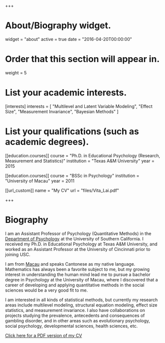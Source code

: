 +++
# About/Biography widget.
widget = "about"
active = true
date = "2016-04-20T00:00:00"

# Order that this section will appear in.
weight = 5

# List your academic interests.
[interests]
  interests = [
    "Multilevel and Latent Variable Modeling",
    "Effect Size",
    "Measurement Invariance", 
    "Bayesian Methods"
  ]

# List your qualifications (such as academic degrees).
[[education.courses]]
  course = "Ph.D. in Educational Psychology (Research, Measurement and Statistics)"
  institution = "Texas A&M University"
  year = 2015

[[education.courses]]
  course = "BSSc in Psychology"
  institution = "University of Macau"
  year = 2011
  
[[url_custom]]
    name = "My CV"
    url = "files/Vita_Lai.pdf"
 
+++

<!---

## Note

<div style="background-color:LemonChiffon">

I am taking a Ph.D. student interested in quantitative
methods (including but not limited to: multilevel modeling, structural equation
modeling, effect size estimation, psychometrics) in the 2020-2021 academic year.
Feel free to contact me regarding fit. Please apply at
<a href="https://dornsife.usc.edu/psyc/admissions/">https://dornsife.usc.edu/psyc/admissions/</a>

</div>

--->

# Biography

I am an Assistant Professor of Psychology (Quantitative Methods) in the
[Department of Psychology](https://dornsife.usc.edu/psyc/) at the University of
Southern California. I received my Ph.D. in Educational Psychology at Texas A&M
University, and worked as an Assistant Professor at the University of Cincinnati
prior to joining USC.

I am from [Macau](https://en.wikipedia.org/?title=Macau) and speaks Cantonese as
my native language. Mathematics has always been a favorite subject to me, but my
growing interest in understanding the human mind lead me to pursue a bachelor
degree in Psychology at the University of Macau, where I discovered that a
career of developing and applying quantitative methods in the social sciences
would be a very good fit to me.

I am interested in all kinds of statistical methods, but currently my research
areas include multilevel modeling, structural equation modeling, effect size
statistics, and measurement invariance. I also have collaborations on projects
studying the prevalence, antecedents and consequences of gambling disorder, and
in other areas such as evolutionary psychology, social psychology, developmental
sciences, health sciences, etc.

[Click here for a PDF version of my CV](/files/Vita_Lai.pdf)

